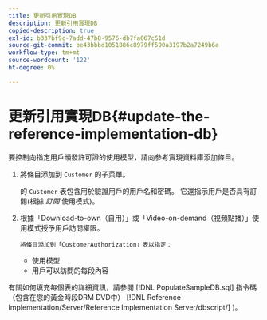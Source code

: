 ```yaml
---
title: 更新引用實現DB
description: 更新引用實現DB
copied-description: true
exl-id: b337bf9c-7add-47b8-9576-db7fa067c51d
source-git-commit: be43bbbd1051886c8979ff590a3197b2a7249b6a
workflow-type: tm+mt
source-wordcount: '122'
ht-degree: 0%

---
```


# 更新引用實現DB{#update-the-reference-implementation-db}

要控制向指定用戶頒發許可證的使用模型，請向參考實現資料庫添加條目。

1. 將條目添加到 `Customer` 的子菜單。

   的 `Customer` 表包含用於驗證用戶的用戶名和密碼。 它還指示用戶是否具有訂閱(根據 *訂閱* 使用模式)。

1. 根據「Download-to-own（自用）」或「Video-on-demand（視頻點播）」使用模式授予用戶訪問權限。

       將條目添加到「CustomerAuthorization」表以指定：
   
   * 使用模型
   * 用戶可以訪問的每段內容

有關如何填充每個表的詳細資訊，請參閱 [!DNL PopulateSampleDB.sql] 指令碼（包含在您的黃金時段DRM DVD中） [!DNL Reference Implementation/Server/Reference Implementation Server/dbscript/] )。
